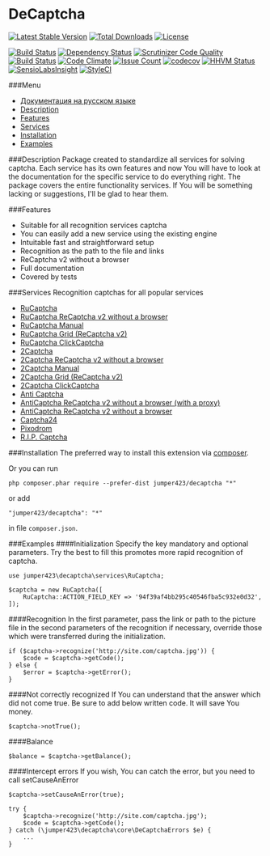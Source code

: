 DeCaptcha
================
[![Latest Stable Version](https://poser.pugx.org/jumper423/decaptcha/v/stable)](https://packagist.org/packages/jumper423/decaptcha)
[![Total Downloads](https://poser.pugx.org/jumper423/decaptcha/downloads)](https://packagist.org/packages/jumper423/decaptcha)
[![License](https://poser.pugx.org/jumper423/decaptcha/license)](https://packagist.org/packages/jumper423/decaptcha)

[![Build Status](https://travis-ci.org/jumper423/decaptcha.svg?branch=master)](https://travis-ci.org/jumper423/decaptcha)
[![Dependency Status](https://www.versioneye.com/user/projects/5849f365a662a5004c110a29/badge.svg?style=flat-square)](https://www.versioneye.com/user/projects/5849f365a662a5004c110a29)
[![Scrutinizer Code Quality](https://scrutinizer-ci.com/g/jumper423/decaptcha/badges/quality-score.png?b=master)](https://scrutinizer-ci.com/g/jumper423/decaptcha/?branch=master)
[![Build Status](https://scrutinizer-ci.com/g/jumper423/decaptcha/badges/build.png?b=master)](https://scrutinizer-ci.com/g/jumper423/decaptcha/build-status/master)
[![Code Climate](https://codeclimate.com/github/jumper423/decaptcha/badges/gpa.svg)](https://codeclimate.com/github/jumper423/decaptcha)
[![Issue Count](https://codeclimate.com/github/jumper423/decaptcha/badges/issue_count.svg)](https://codeclimate.com/github/jumper423/decaptcha)
[![codecov](https://codecov.io/gh/jumper423/decaptcha/branch/master/graph/badge.svg)](https://codecov.io/gh/jumper423/decaptcha)
[![HHVM Status](http://hhvm.h4cc.de/badge/jumper423/decaptcha.svg)](http://hhvm.h4cc.de/package/jumper423/decaptcha)
[![SensioLabsInsight](https://insight.sensiolabs.com/projects/d485629c-1830-440d-82ab-a567bfa5ddc5/mini.png)](https://insight.sensiolabs.com/projects/d485629c-1830-440d-82ab-a567bfa5ddc5)
[![StyleCI](https://styleci.io/repos/75013766/shield?branch=master)](https://styleci.io/repos/75013766)

###Menu
+ [Документация на русском языке](../master/docs/README-ru.md)
+ [Description](#Description)
+ [Features](#Features)
+ [Services](#Services)
+ [Installation](#Installation)
+ [Examples](#Examples)


###Description
Package created to standardize all services for solving captcha.
            Each service has its own features and now You will have to look at the documentation for the specific service to do everything right. 
            The package covers the entire functionality services. If You will be something lacking or suggestions, I'll be glad to hear them.

###Features
+ Suitable for all recognition services captcha
+ You can easily add a new service using the existing engine
+ Intuitable fast and straightforward setup
+ Recognition as the path to the file and links
+ ReCaptcha v2 without a browser
+ Full documentation
+ Covered by tests

###Services
Recognition captchas for all popular services

+ [RuCaptcha](../master/docs/RuCaptcha-en.md)
+ [RuCaptcha ReCaptcha v2 without a browser](../master/docs/RuCaptchaReCaptcha-en.md)
+ [RuCaptcha Manual](../master/docs/RuCaptchaInstruction-en.md)
+ [RuCaptcha Grid (ReCaptcha v2)](../master/docs/RuCaptchaGrid-en.md)
+ [RuCaptcha ClickCaptcha](../master/docs/RuCaptchaClick-en.md)
+ [2Captcha](../master/docs/TwoCaptcha-en.md)
+ [2Captcha ReCaptcha v2 without a browser](../master/docs/TwoCaptchaReCaptcha-en.md)
+ [2Captcha Manual](../master/docs/TwoCaptchaInstruction-en.md)
+ [2Captcha Grid (ReCaptcha v2)](../master/docs/TwoCaptchaGrid-en.md)
+ [2Captcha ClickCaptcha](../master/docs/TwoCaptchaClick-en.md)
+ [Anti Captcha](../master/docs/Anticaptcha-en.md)
+ [AntiCaptcha ReCaptcha v2 without a browser (with a proxy)](../master/docs/AnticaptchaReCaptcha-en.md)
+ [AntiCaptcha ReCaptcha v2 without a browser](../master/docs/AnticaptchaReCaptchaProxeless-en.md)
+ [Captcha24](../master/docs/Captcha24-en.md)
+ [Pixodrom](../master/docs/Pixodrom-en.md)
+ [R.I.P. Captcha ](../master/docs/Ripcaptcha-en.md)


###Installation
The preferred way to install this extension via [composer](http://getcomposer.org/download/).

Or you can run
```
php composer.phar require --prefer-dist jumper423/decaptcha "*"
```
or add
```
"jumper423/decaptcha": "*"
```
in file `composer.json`.


###Examples
####Initialization
Specify the key mandatory and optional parameters. Try the best to fill this promotes more rapid recognition of captcha.
```
use jumper423\decaptcha\services\RuCaptcha;

$captcha = new RuCaptcha([
    RuCaptcha::ACTION_FIELD_KEY => '94f39af4bb295c40546fba5c932e0d32',
]);
```
####Recognition
In the first parameter, pass the link or path to the picture file in the second parameters of the recognition if necessary, override those which were transferred during the initialization.
```
if ($captcha->recognize('http://site.com/captcha.jpg')) {
    $code = $captcha->getCode();
} else {
    $error = $captcha->getError();
}
```
####Not correctly recognized
If You can understand that the answer which did not come true. Be sure to add below written code. It will save You money.
```
$captcha->notTrue();
```
####Balance
```
$balance = $captcha->getBalance();
```
####Intercept errors
If you wish, You can catch the error, but you need to call setCauseAnError
```
$captcha->setCauseAnError(true);

try {
    $captcha->recognize('http://site.com/captcha.jpg');
    $code = $captcha->getCode();
} catch (\jumper423\decaptcha\core\DeCaptchaErrors $e) {
    ...
}
```


